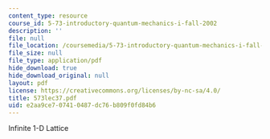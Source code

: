 ```yaml
---
content_type: resource
course_id: 5-73-introductory-quantum-mechanics-i-fall-2002
description: ''
file: null
file_location: /coursemedia/5-73-introductory-quantum-mechanics-i-fall-2002/e2aa9ce707410487dc76b809f0fd84b6_573lec37.pdf
file_size: null
file_type: application/pdf
hide_download: true
hide_download_original: null
layout: pdf
license: https://creativecommons.org/licenses/by-nc-sa/4.0/
title: 573lec37.pdf
uid: e2aa9ce7-0741-0487-dc76-b809f0fd84b6
---
```

Infinite 1-D Lattice